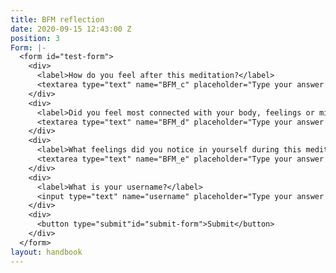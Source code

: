 ```yaml
---
title: BFM reflection
date: 2020-09-15 12:43:00 Z
position: 3
Form: |-
  <form id="test-form">
    <div>
      <label>How do you feel after this meditation?</label>
      <textarea type="text" name="BFM_c" placeholder="Type your answer here"/></textarea>
    </div>
    <div>
      <label>Did you feel most connected with your body, feelings or mind during the meditation?</label>
      <textarea type="text" name="BFM_d" placeholder="Type your answer here"/></textarea>
    </div>
    <div>
      <label>What feelings did you notice in yourself during this meditation?</label>
      <textarea type="text" name="BFM_e" placeholder="Type your answer here"/></textarea>
    </div>
    <div>
      <label>What is your username?</label>
      <input type="text" name="username" placeholder="Type your answer here"/></input>
    </div>
    <div>
      <button type="submit"id="submit-form">Submit</button>
    </div>
  </form>
layout: handbook
---
```


